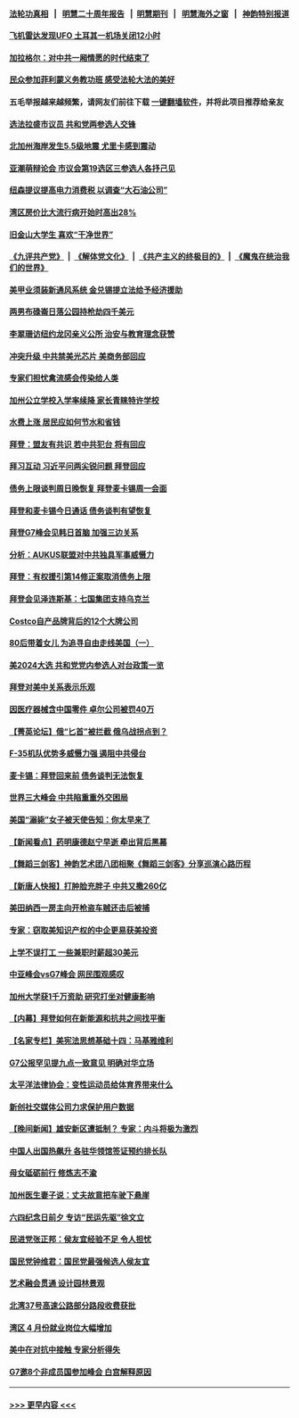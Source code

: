 #### [法轮功真相](https://github.com/gfw-breaker/truth/blob/master/README.md?t=0) &nbsp;&nbsp;|&nbsp;&nbsp; [明慧二十周年报告](https://github.com/gfw-breaker/mh-reports/blob/master/README.md?t=0) &nbsp;&nbsp;|&nbsp;&nbsp;[明慧期刊](https://github.com/gfw-breaker/mh-qikan) &nbsp;&nbsp;|&nbsp;&nbsp; [明慧海外之窗](https://github.com/gfw-breaker/mh-news/blob/master/README.md?t=0) &nbsp;&nbsp;|&nbsp;&nbsp; [神韵特别报道](https://github.com/gfw-breaker/mh-news/blob/master/shenyun.md?t=0)
#### [飞机雷达发现UFO 土耳其一机场关闭12小时](../pages/nsc412/n14001713.md?t=05222144) 
#### [加拉格尔：对中共一厢情愿的时代结束了](../pages/nsc412/n14001379.md?t=05222144) 
#### [民众参加菲利蒙义务教功班 感受法轮大法的美好](../pages/nsc412/n14001633.md?t=05222144) 
#### 五毛举报越来越频繁，请网友们前往下载 [一键翻墙软件](https://github.com/gfw-breaker/ssr-accounts)，并将此项目推荐给亲友
#### [选法拉盛市议员 共和党两参选人交锋](../pages/nsc412/n14001608.md?t=05222144) 
#### [北加州海岸发生5.5级地震 尤里卡感到震动](../pages/nsc412/n14001628.md?t=05222144) 
#### [亚潮萌辩论会 市议会第19选区三参选人各抒己见](../pages/nsc412/n14001606.md?t=05222144) 
#### [纽森提议提高电力消费税 以调查“大石油公司”](../pages/nsc412/n14001623.md?t=05222144) 
#### [湾区房价比大流行病开始时高出28%](../pages/nsc412/n14001620.md?t=05222144) 
#### [旧金山大学生 喜欢“干净世界”](../pages/nsc412/n14001603.md?t=05222144) 
#### [《九评共产党》](https://github.com/begood0513/9ping.md/blob/master/README.md) &nbsp;|&nbsp; [《解体党文化》](../../../../jtdwh.md/blob/master/README.md)  &nbsp;|&nbsp; [《共产主义的终极目的》](../../../../gczydzjmd.md/blob/master/README.md) &nbsp;|&nbsp; [《魔鬼在统治我们的世界》](../../../../mgztzwmdsj.md/blob/master/README.md) 
#### [美甲业须装新通风系统 金兑锡提立法给予经济援助](../pages/nsc412/n14001550.md?t=05222144) 
#### [两男布碌崙日落公园持枪劫四千美元](../pages/nsc412/n14001568.md?t=05222144) 
#### [李翠珊访纽约龙冈亲义公所 治安与教育理念获赞](../pages/nsc412/n14001545.md?t=05222144) 
#### [冲突升级 中共禁美光芯片 美商务部回应](../pages/nsc412/n14001387.md?t=05222144) 
#### [专家们担忧禽流感会传染给人类](../pages/nsc412/n14001453.md?t=05222144) 
#### [加州公立学校入学率续降 家长青睐特许学校](../pages/nsc412/n14001524.md?t=05222144) 
#### [水费上涨 居民应如何节水和省钱](../pages/nsc412/n14001507.md?t=05222144) 
#### [拜登：盟友有共识 若中共犯台 将有回应](../pages/nsc412/n14001419.md?t=05222144) 
#### [拜习互动 习近平问两尖锐问题 拜登回应](../pages/nsc412/n14001392.md?t=05222144) 
#### [债务上限谈判周日晚恢复 拜登麦卡锡周一会面](../pages/nsc412/n14001385.md?t=05222144) 
#### [拜登和麦卡锡今日通话 债务谈判有望恢复](../pages/nsc412/n14001362.md?t=05222144) 
#### [拜登G7峰会见韩日首脑 加强三边关系](../pages/nsc412/n14001305.md?t=05222144) 
#### [分析：AUKUS联盟对中共独具军事威慑力](../pages/nsc412/n13998385.md?t=05222144) 
#### [拜登：有权援引第14修正案取消债务上限](../pages/nsc412/n14001376.md?t=05222144) 
#### [拜登会见泽连斯基：七国集团支持乌克兰](../pages/nsc412/n14001266.md?t=05222144) 
#### [Costco自产品牌背后的12个大牌公司](../pages/nsc412/n13999358.md?t=05222144) 
#### [80后带着女儿 为追寻自由走线美国（一）](../pages/nsc412/n14000802.md?t=05222144) 
#### [美2024大选 共和党党内参选人对台政策一览](../pages/nsc412/n14000508.md?t=05222144) 
#### [拜登对美中关系表示乐观](../pages/nsc412/n14001337.md?t=05222144) 
#### [因医疗器械含中国零件 卓尔公司被罚40万](../pages/nsc412/n14000672.md?t=05222144) 
#### [【菁英论坛】俄“匕首”被拦截 俄乌战拐点到？](../pages/nsc412/n14001028.md?t=05222144) 
#### [F-35机队优势多威慑力强 遏阻中共侵台](../pages/nsc412/n13986201.md?t=05222144) 
#### [麦卡锡：拜登回来前 债务谈判无法恢复](../pages/nsc412/n14001034.md?t=05222144) 
#### [世界三大峰会 中共陷重重外交困局](../pages/nsc412/n14001053.md?t=05222144) 
#### [美国“溺毙”女子被天使告知：你太早来了](../pages/nsc412/n14001139.md?t=05222144) 
#### [【新闻看点】药明康德赵宁早逝 牵出背后黑幕](../pages/nsc412/n14001061.md?t=05222144) 
#### [【舞蹈三剑客】神韵艺术团八团相聚《舞蹈三剑客》分享巡演心路历程](../pages/nsc412/n14001085.md?t=05222144) 
#### [【新唐人快报】打肿脸充胖子 中共又撒260亿](../pages/nsc412/n14000576.md?t=05222144) 
#### [美田纳西一房主向开枪盗车贼还击后被捕](../pages/nsc412/n14001047.md?t=05222144) 
#### [专家：窃取美知识产权的中企更易获美投资](../pages/nsc412/n14001024.md?t=05222144) 
#### [上学不误打工 一些兼职时薪超30美元](../pages/nsc412/n14001027.md?t=05222144) 
#### [中亚峰会vsG7峰会 网民围观感叹](../pages/nsc412/n14000885.md?t=05222144) 
#### [加州大学获1千万资助 研究打坐对健康影响](../pages/nsc412/n14001025.md?t=05222144) 
#### [【内幕】拜登如何在新能源和抗共之间找平衡](../pages/nsc412/n14001007.md?t=05222144) 
#### [【名家专栏】美宪法思想基础十四：马基雅维利](../pages/nsc412/n14000332.md?t=05222144) 
#### [G7公报罕见提九点一致意见 明确对华立场](../pages/nsc412/n14000957.md?t=05222144) 
#### [太平洋法律协会：变性运动员给体育界带来什么](../pages/nsc412/n14000814.md?t=05222144) 
#### [新创社交媒体公司力求保护用户数据](../pages/nsc412/n14000943.md?t=05222144) 
#### [【晚间新闻】雄安新区遭抵制？ 专家：内斗将极为激烈](../pages/nsc412/n14000812.md?t=05222144) 
#### [中国人出国热飙升 各驻华领馆签证预约排长队](../pages/nsc412/n14000801.md?t=05222144) 
#### [母女砥砺前行 修炼志不渝](../pages/nsc412/n14000830.md?t=05222144) 
#### [加州医生妻子说：丈夫故意把车驶下悬崖](../pages/nsc412/n14000822.md?t=05222144) 
#### [六四纪念日前夕 专访“民运先驱”徐文立](../pages/nsc412/n14000803.md?t=05222144) 
#### [民进党张正邦：侯友宜经验不足 令人担忧](../pages/nsc412/n14000808.md?t=05222144) 
#### [国民党钟维君：国民党最强候选人侯友宜](../pages/nsc412/n14000805.md?t=05222144) 
#### [艺术融会贯通 设计园林景观](../pages/nsc412/n14000763.md?t=05222144) 
#### [北湾37号高速公路部分路段收费获批](../pages/nsc412/n14000759.md?t=05222144) 
#### [湾区 4 月份就业岗位大幅增加](../pages/nsc412/n14000744.md?t=05222144) 
#### [美中在对抗中接触 专家分析得失](../pages/nsc412/n13999972.md?t=05222144) 
#### [G7邀8个非成员国参加峰会 白宫解释原因](../pages/nsc412/n14000696.md?t=05222144) 

----
#### [ >>> 更早内容 <<< ](../indexes/nsc412-earlier.md)

